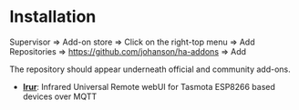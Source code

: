 # Installation

Supervisor ⇒ Add-on store ⇒ Click on the right-top menu ⇒ Add Repositories ⇒ https://github.com/johanson/ha-addons ⇒ Add

The repository should appear underneath official and community add-ons.

* [__Irur__](https://github.com/johanson/ha-addons/tree/master/irur): Infrared Universal Remote webUI for Tasmota ESP8266 based devices over MQTT
